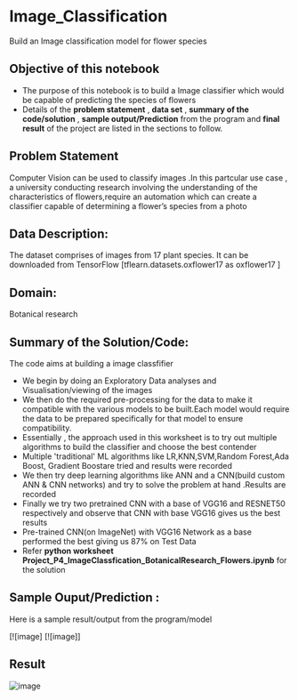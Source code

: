 # Image_Classification
Build an Image classification model for flower species


## Objective of this notebook
- The purpose of this notebook is to build a Image classifier which would be capable of predicting the species of flowers 
- Details of the **problem statement**  , **data set** ,  **summary of the code/solution**  , **sample output/Prediction** from the program and **final result** of the project are listed in the sections to follow.

## Problem Statement 
Computer Vision can be used to classify images .In this partcular use case , a university conducting research involving the understanding of the characteristics of flowers,require an automation which can create a classifier capable of determining a flower’s species from a photo


## Data Description:
The dataset comprises of images from 17 plant species. It can be downloaded from TensorFlow [tflearn.datasets.oxflower17 as oxflower17 ]

## Domain:
Botanical research

## Summary of the Solution/Code:
The code aims at building a image classfifier
- We begin by doing an Exploratory Data analyses and Visualisation/viewing of the images 
- We then do the required pre-processing for the data to make it compatible with the various models to be built.Each model would require the data to be prepared         specifically for that model to ensure compatibility.
- Essentially , the approach used in this worksheet is to try out multiple algorithms to build the classifier and choose the best contender
- Multiple 'traditional' ML algorithms like LR,KNN,SVM,Random Forest,Ada Boost, Gradient Boostare tried and results were recorded
- We then try deep learning algorithms like ANN and a CNN(build custom ANN & CNN networks) and try to solve the problem at hand .Results are recorded
- Finally we try two pretrained CNN with a base of  VGG16 and RESNET50 respectively and observe that CNN with base VGG16 gives us the best results
- Pre-trained CNN(on ImageNet) with  VGG16 Network as a base performed the best giving us 87% on Test Data
- Refer **python worksheet  Project_P4_ImageClassfication_BotanicalResearch_Flowers.ipynb** for the solution

## Sample Ouput/Prediction :
Here is a sample result/output from the program/model 

[![image]
[![image]]


## Result
![image](https://user-images.githubusercontent.com/68383273/191816229-0b4ca2ba-5119-467f-b7c6-0460f40243e0.png)

